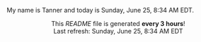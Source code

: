 My name is Tanner and today is Sunday, June 25, 8:34 AM EDT.

<p align="center">This <i>README</i> file is generated <b>every 3 hours</b>!</br>Last refresh: Sunday, June 25, 8:34 AM EDT<br /></p>
